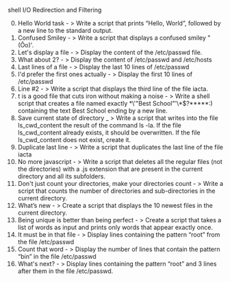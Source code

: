  shell I/O Redirection and Filtering

0. Hello World task - > Write a script that prints “Hello, World”, followed by a new line to the standard output.
1. Confused Smiley - > Write a script that displays a confused smiley "(Ôo)'.
2. Let's display a file - > Display the content of the /etc/passwd file.
3. What about 2? - > Display the content of /etc/passwd and /etc/hosts
4. Last lines of a file - > Display the last 10 lines of /etc/passwd
5. I'd prefer the first ones actually - > Display the first 10 lines of /etc/passwd
6. Line #2 - > Write a script that displays the third line of the file iacta.
7. t is a good file that cuts iron without making a noise - > Write a shell script that creates a file named exactly \*\\'"Best School"\'\\*$\?\*\*\*\*\*:) containing the text Best School ending by a new line.
8. Save current state of directory _ > Write a script that writes into the file ls_cwd_content the result of the command ls -la. If the file ls_cwd_content already exists, it should be overwritten. If the file ls_cwd_content does not exist, create it.
9. Duplicate last line - > Write a script that duplicates the last line of the file iacta
10. No more javascript - > Write a script that deletes all the regular files (not the directories) with a .js extension that are present in the current directory and all its subfolders. 
11. Don't just count your directories, make your directories count - > Write a script that counts the number of directories and sub-directories in the current directory.
12. What’s new - > Create a script that displays the 10 newest files in the current directory.
13. Being unique is better than being perfect - > Create a script that takes a list of words as input and prints only words that appear exactly once.
14. It must be in that file - > Display lines containing the pattern “root” from the file /etc/passwd
15. Count that word - > Display the number of lines that contain the pattern “bin” in the file /etc/passwd
16. What's next? - > Display lines containing the pattern “root” and 3 lines after them in the file /etc/passwd.

